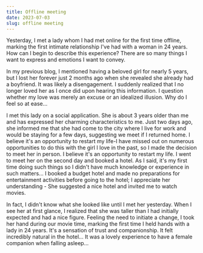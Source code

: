 ```yaml
---
title: Offline meeting
date: 2023-07-03
slug: offline meeting
---
```


Yesterday, I met a lady whom I had met online for the first time offline, marking the first intimate relationship I've had with a woman in 24 years.  How can I begin to describe this experience? There are so many things I want to express and emotions I want to convey.

In my previous blog, I mentioned having a beloved girl for nearly 5 years, but I lost her forever just 2 months ago when she revealed she already had a boyfriend. It was likely a disengagement. I suddenly realized that I no longer loved her as I once did upon hearing this information. I question whether my love was merely an excuse or an idealized illusion. Why do I feel so at ease...

I met this lady on a social application. She is about 3 years older than me and has expressed her charming characteristics to me. Just two days ago, she informed me that she had come to the city where I live for work and would be staying for a few days, suggesting we meet if I returned home.  I believe it's an opportunity to restart my life-I have missed out on numerous opportunities to do this with the girl I love in the past, so I made the decision to meet her in person. I believe it's an opportunity to restart my life. I went to meet her on the second day and booked a hotel. As I said, it's my first time doing such things so I didn't have much knowledge or experience in such matters... I booked a budget hotel and made no preparations for entertainment activities before going to the hotel; I appreciate her understanding - She suggested a nice hotel and invited me to watch movies.

In fact, I didn't know what she looked like until I met her yesterday. When I see her at first glance,  I realized that she was taller than I had initially expected and had a nice figure.  Feeling the need to initiate a change, I took her hand during our movie time, marking the first time I held hands with a lady in 24 years. It's a sensation of trust and companionship. It felt incredibly natural in the hotel... It was a lovely experience to have a female companion when falling asleep...
